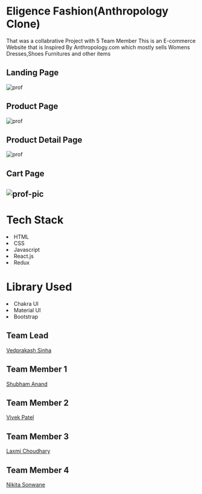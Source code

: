 <h1>Eligence Fashion(Anthropology Clone)</h1>
<p>That was a collabrative Project with 5 Team Member This is an E-commerce Website  that is Inspired By Anthropology.com which mostly sells Womens Dresses,Shoes Furnitures and other items </p>
<h2>Landing Page</h2>
<img src="https://i.imgur.com/31NZFeg.png" alt="prof"/>
<h2>Product Page</h2>
<img src="https://i.imgur.com/91sVLS1.png" alt="prof"/>
<h2>Product Detail Page </h2>
<img src="https://i.imgur.com/SskthHT.png" alt="prof"/>
<h2>Cart Page<h2>
 <img src="https://i.imgur.com/DWXgl7G.jpg" alt="prof-pic"/>
<h1>Tech Stack</h1>
<li>HTML</li><li>CSS</li><li>Javascript</li><li>React.js</li><li>Redux</li>
<h1>Library Used</h1>
<li>Chakra UI</li>
<li>Material UI</li>
 <li>Bootstrap</li>
 <h2>Team Lead</h2>  <a href="https://github.com/Vedprakas987">Vedprakash Sinha</a>
 <h2>Team  Member 1</h2>   <a href="https://github.com/Shubhand17">Shubham Anand</a>
 <h2>Team Member 2</h2>    <a href="https://github.com/svivekpatel">Vivek Patel</a>
 <h2>Team Member 3</h2>   <a href="https://github.com/laxmichoudhari">Laxmi Choudhary</a>
  <h2>Team Member 4</h2>  <a href="https://github.com/NikitA1827">Nikita Sonwane</p>

 


